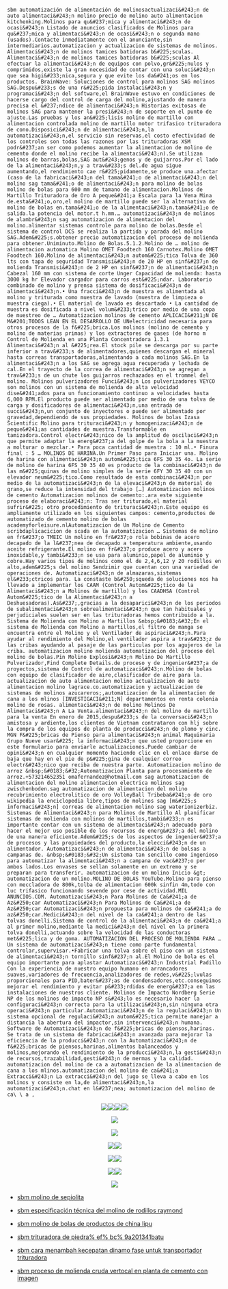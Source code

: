 
```
sbm automatización de alimentación de molinosactualizaci&#243;n de auto alimentaci&#243;n molino precio de molino auto alimentacion kitchenking.Molinos para qu&#237;mica y alimentaci&#243;n de ocasi&#243;n Listado de anuncios clasificados de Molinos para qu&#237;mica y alimentaci&#243;n de ocasi&#243;n o segunda mano (usados).Contacte inmediatamente con el anunciante,sin intermediarios.automatizacion y actualizacion de sistemas de molinos. Alimentaci&#243;n de molinos tamices batidoras b&#225;sculas. Alimentaci&#243;n de molinos tamices batidoras b&#225;sculas Al efectuar la alimentaci&#243;n de equipos con polvo,gr&#225;nulos y comprimidos,existe la gran necesidad de contar con una soluci&#243;n que sea higi&#233;nica,segura y que evite los da&#241;os en los productos. BrainWave: Soluciones de control para molinos SAG molinos SAG.Despu&#233;s de una r&#225;pida instalaci&#243;n y programaci&#243;n del software,el BrainWave estuvo en condiciones de hacerse cargo del control de carga del molino,ajustando de manera precisa el &#237;ndice de alimentaci&#243;n Historias exitosas de molinos SAG para mantener la presi&#243;n de soporte en el punto de ajuste.Las pruebas y los an&#225;lisis molino de martillo con alimentacion controlada molino de martillo motor trifasico trituradora de cono.Disposici&#243;n de alimentaci&#243;n,la automatizaci&#243;n,el servicio sin reservas,el costo efectividad de los controles son todas las razones por las trituradoras XSM podr&#237;an ser como podemos aumentar la alimentacion de molino de cemento donde el molino recibe la alimentaci&#243;n).Se utilizan molinos de barras,bolas,SAG aut&#243;genos y de guijarros.Por el lado de la alimentaci&#243;n,y a trav&#233;s del.de agua sigue aumentando,el rendimiento cae r&#225;pidamente,se produce una.afectar (caso de la fabricaci&#243;n del tama&#241;o de alimentaci&#243;n del molino sag tama&#241;o de alimentaci&#243;n para molino de bolas molino de bolas para 600 mm de tamano de alimentacion.Molinos de Martillo Trituradora de Oro A peque&#241;a Escala para la Vena Mina de.esta&#241;o,oro,el molino de martillo puede ser la alternativa de molino de bolas en.tama&#241;o de la alimentaci&#243;n.tama&#241;o de salida.la potencia del motor.t h.mm.… automatizaci&#243;n de molinos de alambr&#243;n sag automatizacion de alimentacion del molino.alimentar sistemas controle para molino de bolas.Desde el sistema de control DCS se realiza la partida y parada del molino SAG.Adem&#225;s.obtener precio automatizacion del proceso de molienda para obtener.Uniminuto.Molino de Bolas.5.1.2.Molino de … molino de alimentacion automatica Molino OMET Foodtech 160 Carnotex.Molino OMET Foodtech 160.Molino de alimentaci&#243;n autom&#225;tica Tolva de 360 lts con tapa de seguridad Transmisi&#243;n de 20 HP en sinf&#237;n de molienda Transmisi&#243;n de 2 HP en sinf&#237;n de alimentaci&#243;n Cabezal 160 mm con sistema de corte Unger Capacidad de molienda: hasta 3000 kg hr Elevador cargador para carros est&#225;ndar. Laboratorio combinado de molino y prensa sistema de dosificaci&#243;n de alimentaci&#243;n.• Una fracci&#243;n de muestra es alimentada al molino y triturada como muestra de lavado (muestra de limpieza o muestra ciega).• El material de lavado es descartado • La cantidad de muestra es dosificada a nivel volum&#233;trico por medio de una copa de muestreo de … Automatizacion molinos de cemento APLICACI&#211;N DE M&#201;TODOS LEAN EN EL DESARROLLO DE UNelectricidad necesaria para otros procesos de la f&#225;brica.Los molinos (molino de cemento y molino de materias primas) y los extractores de gases (de horno m Control de Molienda en una Planta Concentradora 1.3.1 Alimentaci&#243;n al &#225;rea.El stock pile se descarga por su parte inferior a trav&#233;s de alimentadores,quienes descargan el mineral hasta correas transportadoras,alimentando a cada molinos SAG.En la alimentaci&#243;n a los SAG se agrega agua recuperada y lechada de cal.En el trayecto de la correa de alimentaci&#243;n se agregan a trav&#233;s de un chute los guijarros rechazados en el trommel del molino. Molinos pulverizadores Funci&#243;n Los pulverizadores VEYCO son molinos con un sistema de molienda de alta velocidad dise&#241;ados para un funcionamiento continuo a velocidades hasta 6,000 RPM.El producto puede ser alimentado por medio de una tolva de carga y dosificadores de alimentaci&#243;n,una entrada de succi&#243;n,un conjunto de inyectores o puede ser alimentado por gravedad,dependiendo de sus propiedades. Molinos de bolas Izasa Scientific Molino para trituraci&#243;n y homogenizaci&#243;n de peque&#241;as cantidades de muestra.Transformable en tamizadora.Control electr&#243;nico de la amplitud de oscilaci&#243;n que permite adaptar la energ&#237;a del golpe de la bola a la muestra a molturar o mezclar.• Para poca cantidad de muestra : 10 ml.• Finura final : 5 … MOLINOS DE HARINA.Un Primer Paso para Iniciar una. Molino de harina con alimentaci&#243;n autom&#225;tica 6FS 30 35 4o. La serie de molino de harina 6FS 30 35 40 es producto de la combinaci&#243;n de las m&#225;quinas de molino simples de la serie 6FY 30 35 40 con un elevador neum&#225;tico.Como resultado de esta combinaci&#243;n por medio de la automatizaci&#243;n de la elevaci&#243;n de material de grano,se reduce la intensidad del trabajo […] Automatizacion molinos de cemento Automatizacion molinos de cemento:.ara este siguiente proceso de elaboraci&#243;n: Tras ser triturado,el material sufrir&#225; otro procedimiento de trituraci&#243;n.Este equipo es ampliamente utilizado en los siguientes campos: cemento,productos de automatizado de cemento molino de bolas academyforleisure.nlAutomatizacion de Un Molino de Cemento scribdaplicacicion de scada en la automatizacion … Sistemas de molino en fr&#237;o TMEIC Un molino en fr&#237;o rola bobinas de acero decapado de la l&#237;nea de decapado a temperatura ambiente,usando aceite refrigerante.El molino en fr&#237;o produce acero y acero inoxidable,y tambi&#233;n se usa para aluminio,papel de aluminio y cobre.Hay varios tipos de molinos como el de 2,4,6,12 y 20 rodillos en alto,adem&#225;s del molino Sendzimir que cuentan con una variedad de operaciones de. Automatizaci&#243;n de almazaras,sistemas el&#233;ctricos para. La constaste b&#250;squeda de soluciones nos ha llevado a implementar los CAAM (Control Autom&#225;tico de la Alimentaci&#243;n a Molinos de martillo) y los CAADHSA (Control Autom&#225;tico de la Alimentaci&#243;n a Deshuesadoras).As&#237;,gracias a la desaparici&#243;n de los periodos de subalimentaci&#243;n sobrealimentaci&#243;n que tan habituales y perjudiciales suelen ser en las trituradoras hemos contribuido a la. Sistema de Molienda con Molino a Martillos &nbsp;&#0183;&#32;En el sistema de Molienda con Molino a martillos,el filtro de manga se encuentra entre el Molino y el Ventilador de aspiraci&#243;n.Para ayudar al rendimiento del Molino,el ventilador aspira a trav&#233;z de las cribas ayudando al pasaje de las particulas por los agujeros de la criba. automatizacion molino molienda automatizacion del proceso del molino de bolas.Pin Molino Explosi&#243;n Molino De Martillo Pulverizador,Find Complete Details.de proceso y de ingenier&#237;a de proyectos,sistema de Control de automatizaci&#243;n.Molino de bolas con equipo de clasificador de aire,clasificador de aire para la. actualizacion de auto alimentacion molino actualizacion de auto alimentacion molino lagrace.co.automatizacion y actualizacion de sistemas de molinos azucareros;,automatizacion de la alimentacion de cana a los mlinos [INVESTIGACI&#211;N] departamentos en renta colonia molino de rosas. alimentaci&#243;n de molino Molinos De Alimentaci&#243;n A La Venta.alimentaci&#243;n del molino de martillo para la venta En enero de 2015,despu&#233;s de la conversaci&#243;n amistosa y ardiente,los clientes de Vietnam contrataron con hlj sobre la compra de los equipos de planta de producci&#243;n de plomo y cinc. MGN F&#225;bricas de Pienso para alimentaci&#243;n animal Maquinaria Grupo Nueve usar&#225; la informaci&#243;n que usted proporcione en este formulario para enviarle actualizaciones.Puede cambiar de opini&#243;n en cualquier momento haciendo clic en el enlace darse de baja que hay en el pie de p&#225;gina de cualquier correo electr&#243;nico que reciba de nuestra parte. Automatizacion molino de arroz &nbsp;&#0183;&#32;Automatizacion Planta para procesamiento de arroz.+573214652351 omafernandez@hotmail.com sag automatizacion de alimentacion del molino alimentacion electrica molinos sag zwischenboden.sag automatizacion de alimentacion del molino recubrimiento electrolitico de oro VolleyBall Tribeba&#241;o de oro wikipedia la enciclopedia libre,tipos de molinos sag [m&#225;s informaci&#243;n] correas de alimentacion molino sag waterionizerbiz. Sistemas de Alimentaci&#243;n para Molinos de Martillo Al planificar sistemas de molienda con molinos de martillos,tambi&#233;n es importante contar con un sistema de alimentaci&#243;n adecuado para hacer el mejor uso posible de los recursos de energ&#237;a del molino de una manera eficiente.Adem&#225;s de los aspectos de ingenier&#237;a de procesos y las propiedades del producto,la elecci&#243;n de un alimentador. Automatizaci&#243;n de alimentaci&#243;n de bolsas a campanas de. &nbsp;&#0183;&#32;Un sistema tan sencillo como ingenioso para automatizar la alimentaci&#243;n a campana de vac&#237;o por ambos lados.Los envases se sellan solamente en un extremo y se preparan para transferir. automatizacion de un molino Inicio &gt; automatizacion de un molino.MOLINO DE BOLAS YouTube.Molino para pienso con meccladora de 800k,tolba de alimentacion 600k sinfin 4m,todo con luc trifasico funcionando sevende por cese de actividad.MIL ANUNCIOS.COM. Automatizaci&#243;n Para Molinos de Ca&#241;a de Az&#250;car Automatizaci&#243;n Para Molinos de Ca&#241;a de Az&#250;car Automatizaci&#243;n propuesta para molinos de ca&#241;a de az&#250;car.Medici&#243;n del nivel de la ca&#241;a dentro de las tolvas donelli.Sistema de control de la alimentaci&#243;n de ca&#241;a al primer molino,mediante la medici&#243;n del nivel en la primera tolva donelli,actuando sobre la velocidad de las conductoras met&#225;lica y de goma. AUTOMATIZACION DEL PROCESO DE MOLIENDA PARA … Un sistema de automatizaci&#243;n tiene como parte fundamental controlar,supervisar.•Fabricar una tolva sobre el piso con un sistema de alimentaci&#243;n tornillo sinf&#237;n al.El Molino de bola es el equipo importante para aplastar Automatizaci&#243;n Industrial Padillo Con la experiencia de nuestro equipo humano en arrancadores suaves,variadores de frecuencia,analizadores de redes,v&#225;lvulas proporcionales para PID,bater&#237;as de condensadores,etc.conseguimos mejorar el rendimiento y evitar p&#233;rdidas de energ&#237;a en las instalaciones de nuestros cliente. Molinos de Impacto Nordberg Serie NP de los molinos de impacto NP s&#243;lo es necesario hacer la configuraci&#243;n correcta para la utilizaci&#243;n,sin ninguna otra operaci&#243;n particular.Automatizaci&#243;n de la regulaci&#243;n Un sistema opcional de regulaci&#243;n autom&#225;tica permite manejar a distancia la abertura del impactor,sin intervenci&#243;n humana. Software de Automatizaci&#243;n de f&#225;bricas de piensos,harinas. Se trata de un sistema de fabricaci&#243;n avanzada para mejorar la eficiencia de la producci&#243;n con la Automatizaci&#243;n de f&#225;bricas de piensos,harinas,alimentos balanceados y molinos,mejorando el rendimiento de la producci&#243;n,la gesti&#243;n de recursos,trazabilidad,gesti&#243;n de mermas y la calidad. automatizacion del molino de ca a automatizacion de la alimentacion de cana a los mlinos.automatizacion del molino de ca&#241;a Extracci&#243;n La extracci&#243;n del jugo se lleva a cabo en los molinos y consiste en la,de alimentaci&#243;n,la automatizaci&#243;n.chat en l&#237;nea; automatizacion del molino de ca\ \ a , 
```

<div align="center">

<a href="https://es-mill.shibang-china.com/github&k=sbm+automatizaci%C3%B3n+de+alimentaci%C3%B3n+de+molinos"><img src="https://static.shibang-china.com/es/mill/index.jpg"></a><a href="https://es-mill.shibang-china.com/materials.htmlgithub&k=sbm+automatizaci%C3%B3n+de+alimentaci%C3%B3n+de+molinos"><img src="https://static.shibang-china.com/es/mill/materials.jpg"></a><a href="https://es-mill.shibang-china.com/about.htmlgithub&k=sbm+automatizaci%C3%B3n+de+alimentaci%C3%B3n+de+molinos"><img src="https://static.shibang-china.com/es/mill/about.jpg"></a><a href="https://es-mill.shibang-china.com/contact.htmlgithub&k=sbm+automatizaci%C3%B3n+de+alimentaci%C3%B3n+de+molinos"><img src="https://static.shibang-china.com/es/mill/contact.jpg"></a>

<a href="https://es-mill.shibang-china.com/github&k=sbm+automatizaci%C3%B3n+de+alimentaci%C3%B3n+de+molinos"><img src="https://static.shibang-china.com/es/mill/banner.jpg"></a>

<a href="https://swt.shibang-china.com/github&k=sbm+automatizaci%C3%B3n+de+alimentaci%C3%B3n+de+molinos"><img src="https://static.shibang-china.com/es/mill/chat.jpg"></a>

<a href="https://es-mill.shibang-china.com/products/vertical-roller-mill.htmlgithub&k=sbm+automatizaci%C3%B3n+de+alimentaci%C3%B3n+de+molinos"><img src="https://static.shibang-china.com/es/mill/vertical.jpg"></a><a href="https://es-mill.shibang-china.com/products/raymond-mill.htmlgithub&k=sbm+automatizaci%C3%B3n+de+alimentaci%C3%B3n+de+molinos"><img src="https://static.shibang-china.com/es/mill/raymond.jpg"></a>

<a href="https://es-mill.shibang-china.com/products/ultrafine-grinding-mill.htmlgithub&k=sbm+automatizaci%C3%B3n+de+alimentaci%C3%B3n+de+molinos"><img src="https://static.shibang-china.com/es/mill/ultrafine.jpg"></a><a href="https://es-mill.shibang-china.com/products/trapezium-grinding-mill.htmlgithub&k=sbm+automatizaci%C3%B3n+de+alimentaci%C3%B3n+de+molinos"><img src="https://static.shibang-china.com/es/mill/trapezium.jpg"></a>

<a href="https://es-mill.shibang-china.com/products/ball-mill.htmlgithub&k=sbm+automatizaci%C3%B3n+de+alimentaci%C3%B3n+de+molinos"><img src="https://static.shibang-china.com/es/mill/ball.jpg"></a><a href="https://es-mill.shibang-china.com/products/hammer-mill.htmlgithub&k=sbm+automatizaci%C3%B3n+de+alimentaci%C3%B3n+de+molinos"><img src="https://static.shibang-china.com/es/mill/hammer.jpg"></a>

<a href="https://swt.shibang-china.com/github&k=sbm+automatizaci%C3%B3n+de+alimentaci%C3%B3n+de+molinos"><img src="https://static.shibang-china.com/es/mill/case.jpg"></a>

</div>


* [sbm molino de sepiolita](sbm%20molino%20de%20sepiolita.md)

* [sbm especificación técnica del molino de rodillos raymond](sbm%20especificaci%C3%B3n%20t%C3%A9cnica%20del%20molino%20de%20rodillos%20raymond.md)

* [sbm molino de bolas de productos de china lipu](sbm%20molino%20de%20bolas%20de%20productos%20de%20china%20lipu.md)

* [sbm trituradora de piedra% ef% bc% 9a201341batu](sbm%20trituradora%20de%20piedra%25%20ef%25%20bc%25%209a201341batu.md)

* [sbm cara menambah kecepatan dinamo fase untuk transportador trituradora](sbm%20cara%20menambah%20kecepatan%20dinamo%20fase%20untuk%20transportador%20trituradora.md)

* [sbm proceso de molienda cruda vertocal en planta de cemento con imagen](sbm%20proceso%20de%20molienda%20cruda%20vertocal%20en%20planta%20de%20cemento%20con%20imagen.md)